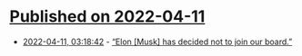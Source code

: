 # [Published on 2022-04-11](index.md)

* [2022-04-11, 03:18:42](https://news.ycombinator.com/item?id=30984215) - [“Elon [Musk] has decided not to join our board.”](https://twitter.com/paraga/status/1513354622466867201)
